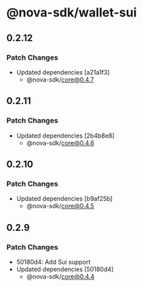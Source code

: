 # @nova-sdk/wallet-sui

## 0.2.12

### Patch Changes

- Updated dependencies [a21a1f3]
  - @nova-sdk/core@0.4.7

## 0.2.11

### Patch Changes

- Updated dependencies [2b4b8e8]
  - @nova-sdk/core@0.4.6

## 0.2.10

### Patch Changes

- Updated dependencies [b9af25b]
  - @nova-sdk/core@0.4.5

## 0.2.9

### Patch Changes

- 50180d4: Add Sui support
- Updated dependencies [50180d4]
  - @nova-sdk/core@0.4.4
